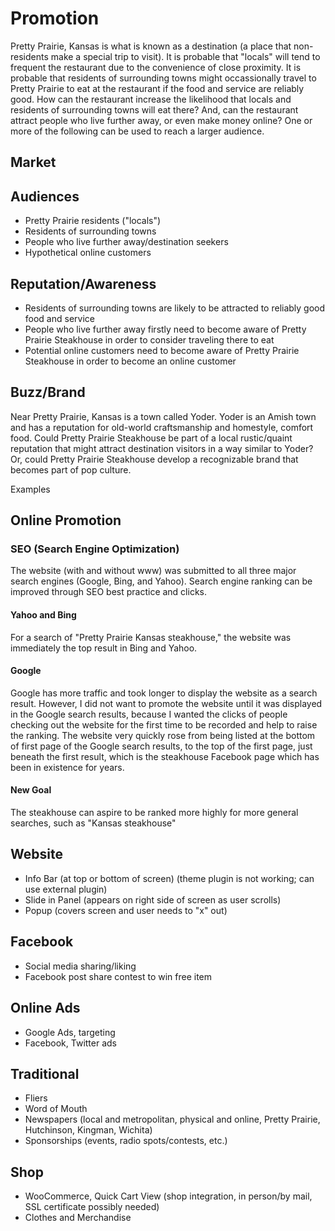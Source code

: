 # Promotion

Pretty Prairie, Kansas is what is known as a destination (a place that non-residents make a special trip to visit). It is probable that "locals" will tend to frequent the restaurant due to the convenience of close proximity. It is probable that residents of surrounding towns might occassionally travel to Pretty Prairie to eat at the restaurant if the food and service are reliably good. How can the restaurant increase the likelihood that locals and residents of surrounding towns will eat there? And, can the restaurant attract people who live further away, or even make money online? One or more of the following can be used to reach a larger audience.

## Market

## Audiences

* Pretty Prairie residents ("locals")
* Residents of surrounding towns
* People who live further away/destination seekers
* Hypothetical online customers

## Reputation/Awareness

* Residents of surrounding towns are likely to be attracted to reliably good food and service
* People who live further away firstly need to become aware of Pretty Prairie Steakhouse in order to consider traveling there to eat
* Potential online customers need to become aware of Pretty Prairie Steakhouse in order to become an online customer

## Buzz/Brand

Near Pretty Prairie, Kansas is a town called Yoder. Yoder is an Amish town and has a reputation for old-world craftsmanship and homestyle, comfort food. Could Pretty Prairie Steakhouse be part of a local rustic/quaint reputation that might attract destination visitors in a way similar to Yoder? Or, could Pretty Prairie Steakhouse develop a recognizable brand that becomes part of pop culture. 

Examples

## Online Promotion

### SEO (Search Engine Optimization)

The website (with and without www) was submitted to all three major search engines (Google, Bing, and Yahoo). Search engine ranking can be improved through SEO best practice and clicks. 

#### Yahoo and Bing

For a search of "Pretty Prairie Kansas steakhouse," the website was immediately the top result in Bing and Yahoo. 

#### Google

Google has more traffic and took longer to display the website as a search result. However, I did not want to promote the website until it was displayed in the Google search results, because I wanted the clicks of people checking out the website for the first time to be recorded and help to raise the ranking. The website very quickly rose from being listed at the bottom of first page of the Google search results, to the top of the first page, just beneath the first result, which is the steakhouse Facebook page which has been in existence for years. 

#### New Goal

The steakhouse can aspire to be ranked more highly for more general searches, such as "Kansas steakhouse"

## Website

* Info Bar (at top or bottom of screen) (theme plugin is not working; can use external plugin)
* Slide in Panel (appears on right side of screen as user scrolls)
* Popup (covers screen and user needs to "x" out)

## Facebook

* Social media sharing/liking
* Facebook post share contest to win free item

## Online Ads

* Google Ads, targeting
* Facebook, Twitter ads

## Traditional

* Fliers
* Word of Mouth
* Newspapers (local and metropolitan, physical and online, Pretty Prairie, Hutchinson, Kingman, Wichita)
* Sponsorships (events, radio spots/contests, etc.)

## Shop

* WooCommerce, Quick Cart View (shop integration, in person/by mail, SSL certificate possibly needed)
* Clothes and Merchandise
